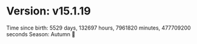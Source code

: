 # Version: v15.1.19
Time since birth: 5529 days, 132697 hours, 7961820 minutes, 477709200 seconds
Season: Autumn 🍁
